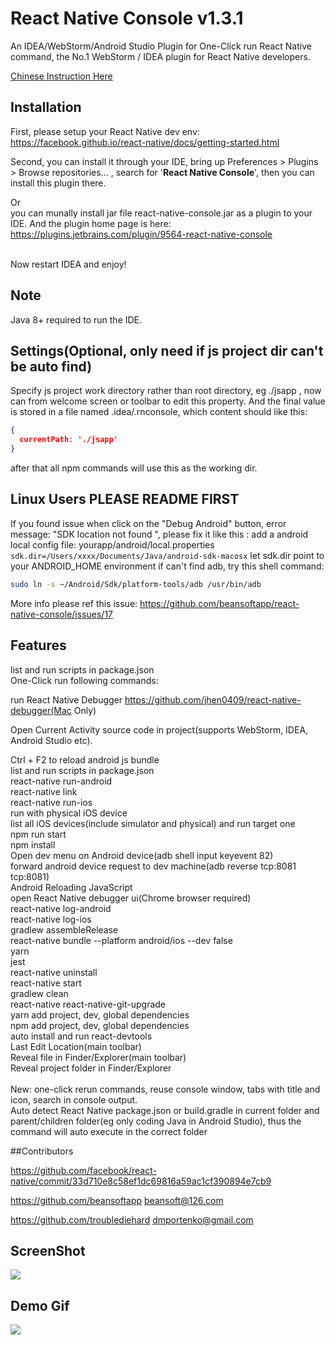 # React Native Console v1.3.1
An IDEA/WebStorm/Android Studio Plugin for One-Click run React Native command, the No.1 WebStorm / IDEA plugin for React Native developers.



[Chinese Instruction Here](README_CN.m)

## Installation
First, please setup your React Native dev env:
https://facebook.github.io/react-native/docs/getting-started.html

Second, you can install it through your IDE, bring up  Preferences > Plugins > Browse repositories... , search for '**React Native Console**',
then you can install this plugin there.<br/>

Or<br/>you can munally install jar file react-native-console.jar as a plugin to your IDE. And the plugin home page is here: https://plugins.jetbrains.com/plugin/9564-react-native-console<br/><br/>

Now restart IDEA and enjoy!


## Note
Java 8+ required to run the IDE.<br/>

## Settings(Optional, only need if js project dir can't be auto find)
Specify js project work directory rather than root directory, eg ./jsapp , now can from welcome screen or toolbar to edit this property. And the final value is stored in a file named .idea/.rnconsole, which content should like this:

```json
{
  currentPath: './jsapp'
}
```

after that all npm commands will use this as the working dir.

## Linux Users PLEASE README FIRST

If you found issue when click on the "Debug Android" button, error message: 
 "SDK location not found ", please fix it like this :
add a android local config file:
yourapp/android/local.properties
`sdk.dir=/Users/xxxx/Documents/Java/android-sdk-macosx`
let sdk.dir point to your ANDROID_HOME environment 
if can't find adb, try this shell command:

```sh
sudo ln -s ~/Android/Sdk/platform-tools/adb /usr/bin/adb
```


More info please ref this issue:
https://github.com/beansoftapp/react-native-console/issues/17


## Features
list and run scripts in package.json<br>One-Click run following commands:<br/>

run React Native Debugger https://github.com/jhen0409/react-native-debugger(Mac Only)

Open Current Activity source code in project(supports WebStorm, IDEA, Android Studio etc).

Ctrl + F2 to reload android js bundle<br>list and run scripts in package.json<br>react-native run-android<br/>react-native link<br/>react-native run-ios<br/>run with physical iOS device<br/>list all iOS devices(include simulator and physical) and run target one <br/>npm run start<br/>npm install<br/>Open dev menu on Android device(adb shell input keyevent 82)<br/>forward android device request to dev machine(adb reverse tcp:8081 tcp:8081)<br/>Android Reloading JavaScript<br/>open React Native debugger ui(Chrome browser required)<br/>react-native log-android<br/>react-native log-ios<br/>gradlew assembleRelease<br/>react-native bundle --platform android/ios --dev false<br/>yarn<br/>jest<br/>react-native uninstall<br/>react-native start<br/>gradlew clean<br/>react-native react-native-git-upgrade<br/>yarn add project, dev, global dependencies<br/>npm add project, dev, global dependencies<br/>auto install and run react-devtools<br/>Last Edit Location(main toolbar)<br/>Reveal file in Finder/Explorer(main toolbar)<br/>Reveal project folder in Finder/Explorer<br/><br/>
New: one-click rerun commands, reuse console window, tabs with title and icon, search in console output.<br/>
Auto detect React Native package.json or build.gradle in current folder and parent/children folder(eg only coding Java in Android Studio),
thus the command will auto execute in the correct folder<br/>



##Contributors

https://github.com/facebook/react-native/commit/33d710e8c58ef1dc69816a59ac1cf390894e7cb9


https://github.com/beansoftapp beansoft@126.com

https://github.com/troublediehard dmportenko@gmail.com

## ScreenShot

![](https://plugins.jetbrains.com/files/9564/screenshot_17784.png)

## Demo Gif
![](https://raw.githubusercontent.com/beansoftapp/react-native-console/master/screenshot/rnconsole.gif)



